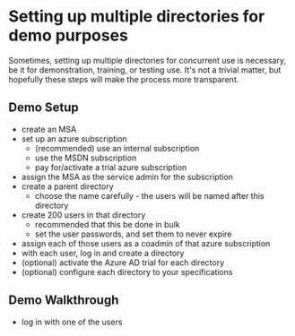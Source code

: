 # Setting up multiple directories for demo purposes

Sometimes, setting up multiple directories for concurrent use is necessary, be it for demonstration, training, or testing use. It's not a trivial matter, but hopefully these steps will make the process more transparent. 

## Demo Setup

- create an MSA
- set up an azure subscription
  - (recommended) use an internal subscription
  - use the MSDN subscription
  - pay for/activate a trial azure subscription
- assign the MSA as the service admin for the subscription
- create a parent directory 
  - choose the name carefully - the users will be named after this directory
- create 200 users in that directory
  - recommended that this be done in bulk
  - set the user passwords, and set them to never expire
- assign each of those users as a coadmin of that azure subscription
- with each user, log in and create a directory
- (optional) activate the Azure AD trial for each directory
- (optional) configure each directory to your specifications

## Demo Walkthrough

- log in with one of the users

